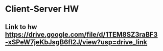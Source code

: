 # Client-Server HW
## Link to hw https://drive.google.com/file/d/1TEM8SZ3raBF3-xSPeW7jeKbJsgB6fl2J/view?usp=drive_link

